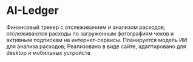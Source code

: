 # AI-Ledger
Финансовый трекер с отслеживанием и анализом расходов; отслеживаются расходы по загруженным фотографиям чеков и активным подпискам на интернет-сервисы. Планируется модель ИИ для анализа расходов; Реализовано в виде сайте, адаптировано для desktop и мобильных устройств
